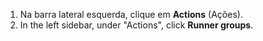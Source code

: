1. Na barra lateral esquerda, clique em **Actions** (Ações).
1. In the left sidebar, under "Actions", click **Runner groups**.
